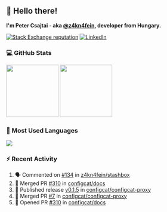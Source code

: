 ## 👋 Hello there!

**I'm Peter Csajtai - aka [@z4kn4fein](https://github.com/z4kn4fein), developer from Hungary.**

[![Stack Exchange reputation](https://img.shields.io/stackexchange/stackoverflow/r/8700582?color=orange&label=reputation&logo=stackoverflow&style=for-the-badge)](https://stackoverflow.com/users/8700582)
[![LinkedIn](https://img.shields.io/badge/linkedin-%230077B5.svg?style=for-the-badge&logo=linkedin&logoColor=white)](https://www.linkedin.com/in/csajtai-p%C3%A9ter-45395341/)

### 💻 GitHub Stats

<div>
  <img height="140px" src="https://github-readme-stats-pcsajtai.vercel.app/api?username=z4kn4fein&show_icons=true&hide_border=true&count_private=true&custom_title=Stats&theme=dracula&line_height=24&hide_title=true">
  <img height="140px" src="https://streak-stats.demolab.com?user=z4kn4fein&theme=dracula&hide_border=true">
  
</div>

### :toolbox: Most Used Languages

<img src="https://github-readme-stats-pcsajtai.vercel.app/api/top-langs/?username=z4kn4fein&theme=dracula&hide_border=true&layout=compact&langs_count=8&hide_title=true">

### :zap: Recent Activity

<!--START_SECTION:activity-->
1. 🗣 Commented on [#134](https://github.com/z4kn4fein/stashbox/issues/134#issuecomment-1721755615) in [z4kn4fein/stashbox](https://github.com/z4kn4fein/stashbox)
2. 🎉 Merged PR [#310](https://github.com/configcat/docs/pull/310) in [configcat/docs](https://github.com/configcat/docs)
3. 🚀 Published release [v0.1.5](https://github.com/configcat/configcat-proxy/releases/tag/v0.1.5) in [configcat/configcat-proxy](https://github.com/configcat/configcat-proxy)
4. 🎉 Merged PR [#7](https://github.com/configcat/configcat-proxy/pull/7) in [configcat/configcat-proxy](https://github.com/configcat/configcat-proxy)
5. 💪 Opened PR [#310](https://github.com/configcat/docs/pull/310) in [configcat/docs](https://github.com/configcat/docs)
<!--END_SECTION:activity-->
